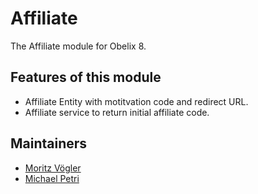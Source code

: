 Affiliate
=========

The Affiliate module for Obelix 8.

Features of this module
-----------

* Affiliate Entity with motitvation code and redirect URL.  
* Affiliate service to return initial affiliate code.

Maintainers
-----------

* [Moritz Vögler](mailto:mvoegler@artus.com)
* [Michael Petri](mailto:mpetri@artus.com)
